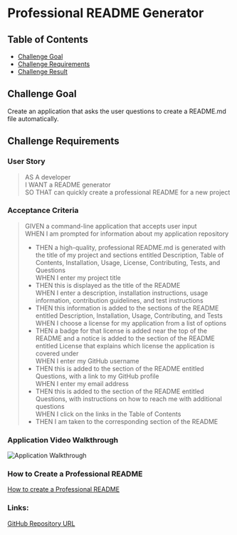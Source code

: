 # Professional README Generator

## Table of Contents
* [Challenge Goal](#challenge-goal)
* [Challenge Requirements](#challenge-requirements)
* [Challenge Result](#challenge-result)

## Challenge Goal
Create an application that asks the user questions to create a README.md file automatically.

## Challenge Requirements

### User Story
>AS A developer <br>
>I WANT a README generator <br>
>SO THAT can quickly create a professional README for a new project <br>

### Acceptance Criteria
>GIVEN a command-line application that accepts user input <br>
>WHEN I am prompted for information about my application repository <br>
>* THEN a high-quality, professional README.md is generated with the title of my project and sections entitled Description, Table of Contents, Installation, Usage, License, Contributing, Tests, and Questions <br>
>WHEN I enter my project title <br>
>* THEN this is displayed as the title of the README <br>
>WHEN I enter a description, installation instructions, usage information, contribution guidelines, and test instructions <br>
>* THEN this information is added to the sections of the README entitled Description, Installation, Usage, Contributing, and Tests <br>
>WHEN I choose a license for my application from a list of options <br>
>* THEN a badge for that license is added near the top of the README and a notice is added to the section of the README entitled License that explains which license the application is covered under <br>
>WHEN I enter my GitHub username <br>
>* THEN this is added to the section of the README entitled Questions, with a link to my GitHub profile <br>
>WHEN I enter my email address <br>
>* THEN this is added to the section of the README entitled Questions, with instructions on how to reach me with additional questions <br>
>WHEN I click on the links in the Table of Contents <br>
>* THEN I am taken to the corresponding section of the README <br>

### Application Video Walkthrough
![Application Walkthrough]()

### How to Create a Professional README
[How to create a Professional README](./readme-guide.md)

### Links:
[GitHub Repository URL](https://github.com/marioessig/password-generator)